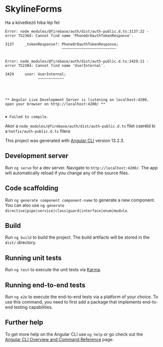 # SkylineForms
Ha a következő hiba lép fel:

```
Error: node_modules/@firebase/auth/dist/auth-public.d.ts:3137:22 - error TS2304: Cannot find name 'PhoneOrOauthTokenResponse'.

3137     _tokenResponse?: PhoneOrOauthTokenResponse;
                          ~~~~~~~~~~~~~~~~~~~~~~~~~


Error: node_modules/@firebase/auth/dist/auth-public.d.ts:3429:11 - error TS2304: Cannot find name 'UserInternal'.

3429     user: UserInternal;
               ~~~~~~~~~~~~




** Angular Live Development Server is listening on localhost:4200, open your browser on http://localhost:4200/ **


✖ Failed to compile.
```

Akor a `node_modules/@firebase/auth/dist/auth-public.d.ts` filet cseréld ki a `hotfix/auth-public.d.ts` filera

This project was generated with [Angular CLI](https://github.com/angular/angular-cli) version 13.2.3.

## Development server

Run `ng serve` for a dev server. Navigate to `http://localhost:4200/`. The app will automatically reload if you change any of the source files.

## Code scaffolding

Run `ng generate component component-name` to generate a new component. You can also use `ng generate directive|pipe|service|class|guard|interface|enum|module`.

## Build

Run `ng build` to build the project. The build artifacts will be stored in the `dist/` directory.

## Running unit tests

Run `ng test` to execute the unit tests via [Karma](https://karma-runner.github.io).

## Running end-to-end tests

Run `ng e2e` to execute the end-to-end tests via a platform of your choice. To use this command, you need to first add a package that implements end-to-end testing capabilities.

## Further help

To get more help on the Angular CLI use `ng help` or go check out the [Angular CLI Overview and Command Reference](https://angular.io/cli) page.
